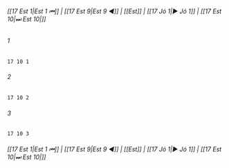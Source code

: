 
###### [[17 Est 1|Est 1 ⏮]] | [[17 Est 9|Est 9 ◀]] | [[Est]] | [[17 Jó 1|▶ Jó 1]] | [[17 Est 10|⏭ Est 10|]]

###### 1
``` verse
17 10 1 
```
###### 2
``` verse
17 10 2 
```
###### 3
``` verse
17 10 3 
```

###### [[17 Est 1|Est 1 ⏮]] | [[17 Est 9|Est 9 ◀]] | [[Est]] | [[17 Jó 1|▶ Jó 1]] | [[17 Est 10|⏭ Est 10|]]

